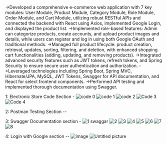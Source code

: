 ->Developed a comprehensive e-commerce web application with 7 key modules: User Module, Product Module, Category Module, Role Module, Order Module, and Cart Module, 
  utilizing robust RESTful APIs and connected the backend with React using Axios, implemented Google Login, and displayed the product list. 
->Implemented role-based features: Admin can categorize products, create accounts, and upload product images and details, while users can register and 
  log in using both Google OAuth and traditional methods. 
->Managed full product lifecycle: product creation, retrieval, updates, sorting, filtering, and deletion, with enhanced shopping cart 
  functionalities (adding, updating, and removing products). 
->Integrated advanced security features such as JWT tokens, refresh tokens, and Spring Security to ensure 
   secure user authentication and authorization. 
->Leveraged technologies including Spring Boot, Spring MVC, Hibernate/JPA, MySQL, JWT Tokens, Swagger 
   for API documentation, and React for select frontend components. 
->Performed API testing and implemented thorough documentation using Swagger.

1: Electronic Store Code Section - 
![code 0](https://github.com/user-attachments/assets/e16839c8-029e-4c6b-b500-8a25f2628f00)
![code 1](https://github.com/user-attachments/assets/e21abd24-8a61-49ee-adb3-f5e94f217cc2)
![code 2](https://github.com/user-attachments/assets/e03d0127-d6f6-4727-8464-98d2bb5d1117)
![Code 3](https://github.com/user-attachments/assets/9c7e8ca8-60a8-477e-832a-7c2c035dcfa4)
![Code 4](https://github.com/user-attachments/assets/c49bf223-d18d-4df9-b888-836763d1241a)

2: Postman Testing Section -- 

3: Swagger Documentation section -
![1 swaggar](https://github.com/user-attachments/assets/7fa77661-634c-4594-9ab9-8a10325df314)
![2](https://github.com/user-attachments/assets/edb92dcd-8be0-4731-9631-b637b4bd63f4)
![3](https://github.com/user-attachments/assets/9e384d94-1d55-46ff-8fe9-60edaa185cb5)
![4](https://github.com/user-attachments/assets/e0a64e10-e9bc-4789-8d50-59e941344e55)
![5](https://github.com/user-attachments/assets/8c10c302-82dd-44aa-a299-424c4fbf3177)
![6](https://github.com/user-attachments/assets/710c9ba1-0101-4f72-8c80-fb6e98140ac3)
![7](https://github.com/user-attachments/assets/f5c1b9be-7abb-43b2-b889-f4e95b40059f)
![8](https://github.com/user-attachments/assets/10a41bd3-0c54-4e56-a389-22bb329f6ac8)

4: Login with Google section --
![image](https://github.com/user-attachments/assets/a4859c5a-728e-4c82-a107-c32a3d8e53b8)
![Untitled picture](https://github.com/user-attachments/assets/7dec0ddd-ec88-4b06-ab13-a4c3a0197f53)







